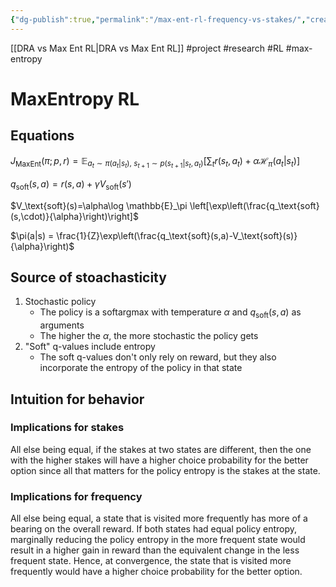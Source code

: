 ```yaml
---
{"dg-publish":true,"permalink":"/max-ent-rl-frequency-vs-stakes/","created":"","updated":""}
---
```


[[DRA vs Max Ent RL\|DRA vs Max Ent RL]]
#project #research #RL #max-entropy

# MaxEntropy RL

## Equations


${J}_\text{MaxEnt}(\pi;p,r) = \mathbb{E}_{a_t\sim\pi(a_t|s_t),\ s_{t+1}\sim p(s_{t+1}|s_t,a_t)}\left[\sum_t r(s_t,a_t) + \alpha\mathcal{H}_\pi\left(a_t|s_t\right)\right]$

$q_\text{soft}(s,a)=r(s,a)+\gamma V_\text{soft}(s')$

$V_\text{soft}(s)=\alpha\log \mathbb{E}_\pi \left[\exp\left(\frac{q_\text{soft}(s,\cdot)}{\alpha}\right)\right]$

$\pi(a|s) = \frac{1}{Z}\exp\left(\frac{q_\text{soft}(s,a)-V_\text{soft}(s)}{\alpha}\right)$

## Source of stoachasticity

1. Stochastic policy
	- The policy is a softargmax with temperature $\alpha$ and $q_\text{soft}(s,a)$ as arguments
	- The higher the $\alpha$, the more stochastic the policy gets
2. "Soft" q-values include entropy
	- The soft q-values don't only rely on reward, but they also incorporate the entropy of the policy in that state


## Intuition for behavior

### Implications for stakes

All else being equal, if the stakes at two states are different, then the one with the higher stakes will have a higher choice probability for the better option since all that matters for the policy entropy is the stakes at the state.

### Implications for frequency

All else being equal, a state that is visited more frequently has more of a bearing on the overall reward. If both states had equal policy entropy, marginally reducing the policy entropy in the more frequent state would result in a higher gain in reward than the equivalent change in the less frequent state. Hence, at convergence, the state that is visited more frequently would have a higher choice probability for the better option.